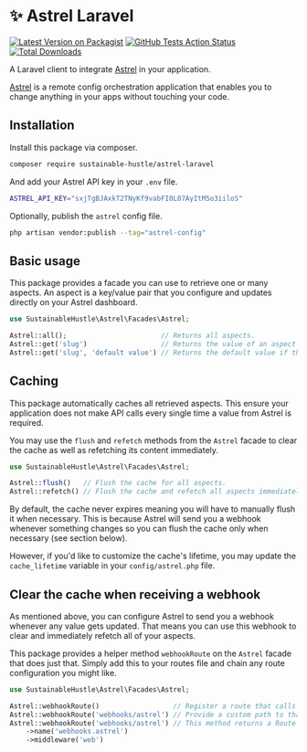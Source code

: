 # ✨ Astrel Laravel

[![Latest Version on Packagist](https://img.shields.io/packagist/v/sustainable-hustle/astrel-laravel.svg)](https://packagist.org/packages/sustainable-hustle/astrel-laravel)
[![GitHub Tests Action Status](https://img.shields.io/github/workflow/status/sustainable-hustle/astrel-laravel/Tests?label=tests)](https://github.com/sustainable-hustle/astrel-laravel/actions?query=workflow%3ATests+branch%3Amain)
[![Total Downloads](https://img.shields.io/packagist/dt/sustainable-hustle/astrel-laravel.svg)](https://packagist.org/packages/sustainable-hustle/astrel-laravel)

A Laravel client to integrate [Astrel](https://astrel.io) in your application.

[Astrel](https://astrel.io) is a remote config orchestration application that enables you to change anything in your apps without touching your code.

## Installation

Install this package via composer.

```bash
composer require sustainable-hustle/astrel-laravel
```

And add your Astrel API key in your `.env` file.

```bash
ASTREL_API_KEY="sxjTgBJAxkT2TNyKf9vabFI0L07AyItM5o3iiloS"
```

Optionally, publish the `astrel` config file.

```bash
php artisan vendor:publish --tag="astrel-config"
```

## Basic usage

This package provides a facade you can use to retrieve one or many aspects. An aspect is a key/value pair that you configure and updates directly on your Astrel dashboard.

``` php
use SustainableHustle\Astrel\Facades\Astrel;

Astrel::all();                       // Returns all aspects.
Astrel::get('slug')                  // Returns the value of an aspect by giving its slug.
Astrel::get('slug', 'default value') // Returns the default value if the given aspect has no value.
```

## Caching

This package automatically caches all retrieved aspects. This ensure your application does not make API calls every single time a value from Astrel is required.

You may use the `flush` and `refetch` methods from the `Astrel` facade to clear the cache as well as refetching its content immediately.

``` php
use SustainableHustle\Astrel\Facades\Astrel;

Astrel::flush()   // Flush the cache for all aspects.
Astrel::refetch() // Flush the cache and refetch all aspects immediately.
```

By default, the cache never expires meaning you will have to manually flush it when necessary. This is because Astrel will send you a webhook whenever something changes so you can flush the cache only when necessary (see section below).

However, if you'd like to customize the cache's lifetime, you may update the `cache_lifetime` variable in your `config/astrel.php` file.

## Clear the cache when receiving a webhook

As mentioned above, you can configure Astrel to send you a webhook whenever any value gets updated. That means you can use this webhook to clear and immediately refetch all of your aspects.

This package provides a helper method `webhookRoute` on the `Astrel` facade that does just that. Simply add this to your routes file and chain any route configuration you might like.

``` php
use SustainableHustle\Astrel\Facades\Astrel;

Astrel::webhookRoute()                  // Register a route that calls `Astrel::refetch()` when triggered.
Astrel::webhookRoute('webhooks/astrel') // Provide a custom path to that route.
Astrel::webhookRoute('webhooks/astrel') // This method returns a Route object so you can chain anything you want.
    ->name('webhooks.astrel')
    ->middleware('web')
```
